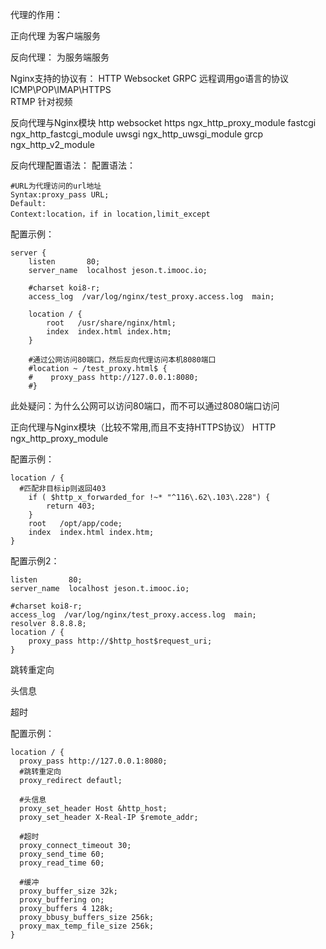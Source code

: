 代理的作用：


正向代理
为客户端服务

反向代理：
为服务端服务


Nginx支持的协议有：
HTTP
Websocket
GRPC  远程调用go语言的协议
ICMP\POP\IMAP\HTTPS   
RTMP                   针对视频



反向代理与Nginx模块
http websocket https    ngx_http_proxy_module
fastcgi    ngx_http_fastcgi_module
uwsgi      ngx_http_uwsgi_module
grcp      ngx_http_v2_module


反向代理配置语法：
配置语法：
```
#URL为代理访问的url地址
Syntax:proxy_pass URL;
Default:
Context:location，if in location,limit_except
```

配置示例：
```
server {
    listen       80;
    server_name  localhost jeson.t.imooc.io;

    #charset koi8-r;
    access_log  /var/log/nginx/test_proxy.access.log  main;

    location / {
        root   /usr/share/nginx/html;
        index  index.html index.htm;
    }

    #通过公网访问80端口，然后反向代理访问本机8080端口
    #location ~ /test_proxy.html$ {
    #    proxy_pass http://127.0.0.1:8080;
    #}
```

此处疑问：为什么公网可以访问80端口，而不可以通过8080端口访问


正向代理与Nginx模块（比较不常用,而且不支持HTTPS协议）
HTTP    ngx_http_proxy_module

配置示例：
```
location / {
  #匹配非目标ip则返回403
    if ( $http_x_forwarded_for !~* "^116\.62\.103\.228") {
        return 403;
    }
    root   /opt/app/code;
    index  index.html index.htm;
}
```


配置示例2：
```
listen       80;
server_name  localhost jeson.t.imooc.io;

#charset koi8-r;
access_log  /var/log/nginx/test_proxy.access.log  main;
resolver 8.8.8.8;
location / {  
    proxy_pass http://$http_host$request_uri;
}  
```



跳转重定向

头信息

超时


配置示例：
```
location / {
  proxy_pass http://127.0.0.1:8080;
  #跳转重定向
  proxy_redirect defautl;

  #头信息
  proxy_set_header Host &http_host;
  proxy_set_header X-Real-IP $remote_addr;

  #超时
  proxy_connect_timeout 30;
  proxy_send_time 60;
  proxy_read_time 60;

  #缓冲
  proxy_buffer_size 32k;
  proxy_buffering on;
  proxy_buffers 4 128k;
  proxy_bbusy_buffers_size 256k;
  proxy_max_temp_file_size 256k;
}
```
